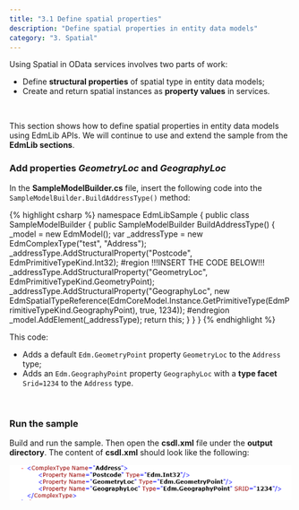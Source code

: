 ```yaml
---
title: "3.1 Define spatial properties"
description: "Define spatial properties in entity data models"
category: "3. Spatial"
---
```


Using Spatial in OData services involves two parts of work:

 - Define **structural properties** of spatial type in entity data models;
 - Create and return spatial instances as **property values** in services.
 <br />

This section shows how to define spatial properties in entity data models using EdmLib APIs. We will continue to use and extend the sample from the **EdmLib sections**.

### Add properties *GeometryLoc* and *GeographyLoc*
In the **SampleModelBuilder.cs** file, insert the following code into the `SampleModelBuilder.BuildAddressType()` method:

{% highlight csharp %}
namespace EdmLibSample
{
    public class SampleModelBuilder
    {
        public SampleModelBuilder BuildAddressType()
        {
            _model = new EdmModel();
            var _addressType = new EdmComplexType("test", "Address");
            _addressType.AddStructuralProperty("Postcode", EdmPrimitiveTypeKind.Int32);
#region     !!!INSERT THE CODE BELOW!!!
            _addressType.AddStructuralProperty("GeometryLoc", EdmPrimitiveTypeKind.GeometryPoint);
            _addressType.AddStructuralProperty("GeographyLoc", new EdmSpatialTypeReference(EdmCoreModel.Instance.GetPrimitiveType(EdmPrimitiveTypeKind.GeographyPoint), true, 1234));
#endregion
            _model.AddElement(_addressType);
            return this;
        }
    }
}
{% endhighlight %}

This code:

 - Adds a default `Edm.GeometryPoint` property `GeometryLoc` to the `Address` type;
 - Adds an `Edm.GeographyPoint` property `GeographyLoc` with a **type facet** `Srid=1234` to the `Address` type.
 <br />
 
### Run the sample
Build and run the sample. Then open the **csdl.xml** file under the **output directory**. The content of **csdl.xml** should look like the following:

![](../../assets/2015-04-21-csdl.png)